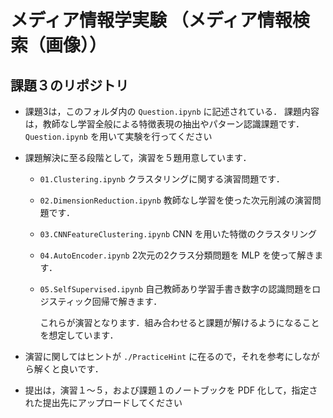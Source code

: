 # メディア情報学実験 （メディア情報検索（画像））

## 課題３のリポジトリ

* 課題3は，このフォルダ内の ``Question.ipynb`` に記述されている．
  課題内容は，教師なし学習全般による特徴表現の抽出やパターン認識課題です．
  ``Question.ipynb``
  を用いて実験を行ってください
* 課題解決に至る段階として，演習を５題用意しています．

  * ``01.Clustering.ipynb`` クラスタリングに関する演習問題です．
  * ``02.DimensionReduction.ipynb`` 教師なし学習を使った次元削減の演習問題です．
  * ``03.CNNFeatureClustering.ipynb`` CNN を用いた特徴のクラスタリング
  * ``04.AutoEncoder.ipynb`` 2次元の2クラス分類問題を MLP を使って解きます．
  * ``05.SelfSupervised.ipynb`` 自己教師あり学習手書き数字の認識問題をロジスティック回帰で解きます．

    これらが演習となります．組み合わせると課題が解けるようになることを想定しています．
* 演習に関してはヒントが ``./PracticeHint`` に在るので，それを参考にしながら解くと良いです．
* 提出は，演習１〜５，および課題１のノートブックを PDF 化して，指定された提出先にアップロードしてください
